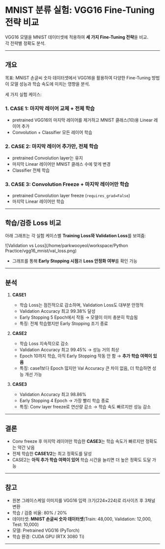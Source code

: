 # MNIST 분류 실험: VGG16 Fine-Tuning 전략 비교

VGG16 모델을 MNIST 데이터셋에 적용하여 **세 가지 Fine-Tuning 전략**을 비교.  
각 전략별 정확도 분석.

---

## 개요

목표: MNIST 손글씨 숫자 데이터셋에서 VGG16을 활용하여 다양한 Fine-Tuning 방법이 모델 성능과 학습 속도에 미치는 영향을 분석.

세 가지 실험 케이스:

### 1. CASE 1: 마지막 레이어 교체 + 전체 학습
- pretrained VGG16의 마지막 레이어를 제거하고 MNIST 클래스(10)용 Linear 레이어 추가
- Convolution + Classifier 모든 레이어 학습

### 2. CASE 2: 마지막 레이어 추가만, 전체 학습
- pretrained Convolution layer는 유지
- 마지막 Linear 레이어만 MNIST 클래스 수에 맞게 변경
- Classifier 전체 학습

### 3. CASE 3: Convolution Freeze + 마지막 레이어만 학습
- pretrained Convolution layer freeze (`requires_grad=False`)
- 마지막 Linear 레이어만 학습

---

## 학습/검증 Loss 비교

아래 그래프는 각 실험 케이스별 **Training Loss와 Validation Loss**를 보여줌:

![Validation vs Loss](/home/parkwooyeol/workspace/Python Practice/vgg16_mnist/val_loss.png)

- 그래프를 통해 **Early Stopping 시점**과 **Loss 안정화 여부**를 확인 가능  

---

## 분석

1. **CASE1**  
   - 학습 Loss는 점진적으로 감소하며, Validation Loss도 대부분 안정적  
   - Validation Accuracy 최고 99.38% 달성  
   - Early Stopping 5 Epoch에서 작동 → 모델이 이미 충분히 학습됨  
   - 특징: 전체 학습했지만 Early Stopping 조기 종료  

2. **CASE2**  
   - 학습 Loss 지속적으로 감소  
   - Validation Accuracy 최고 99.45% → 성능 거의 최상  
   - Epoch 10까지 학습, 아직 Early Stopping 작동 안 함 → **추가 학습 여력이 있음**  
   - 특징: case1보다 Epoch 많지만 Val Accuracy 큰 차이 없음, 더 학습하면 성능 개선 가능  

3. **CASE3**   
   - Validation Accuracy 최고 98.86% 
   - Early Stopping 4 Epoch → 가장 빨리 학습 종료  
   - 특징: Conv layer freeze로 연산량 감소 → 학습 속도 빠르지만 성능 감소  


---


## 결론

- Conv freeze 후 마지막 레이어만 학습한 **CASE3**는 학습 속도가 빠르지만 정확도는 약간 낮음  
- 전체 학습한 **CASE1/2**는 최고 정확도를 달성  
- CASE2는 **아직 추가 학습 여력이 있어** 학습 시간을 늘리면 더 높은 정확도 도달 가능  


---


## 참고

- 원본 그레이스케일 이미지를 VGG16 입력 크기(224×224)로 리사이즈 후 3채널 변환
- 학습 / 검증 비율: 80% / 20%
- 데이터셋: **MNIST 손글씨 숫자 데이터셋**(Train: 48,000, Validation: 12,000, Test: 10,000)  
- 모델: Pretrained VGG16 (PyTorch)  
- 학습 환경: CUDA GPU (RTX 3080 Ti)
---
